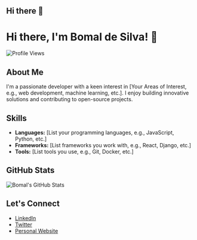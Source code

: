 ## Hi there 👋

<!--
**bomaldesilva/bomaldesilva** is a ✨ _special_ ✨ repository because its `README.md` (this file) appears on your GitHub profile.

Here are some ideas to get you started:

- 🔭 I’m currently working on ...
- 🌱 I’m currently learning ...
- 👯 I’m looking to collaborate on ...
- 🤔 I’m looking for help with ...
- 💬 Ask me about ...
- 📫 How to reach me: ...
- 😄 Pronouns: ...
- ⚡ Fun fact: ...
-->
# Hi there, I'm Bomal de Silva! 👋

![Profile Views](https://komarev.com/ghpvc/?username=bomaldesilva&color=blue)

## About Me

I'm a passionate developer with a keen interest in [Your Areas of Interest, e.g., web development, machine learning, etc.]. I enjoy building innovative solutions and contributing to open-source projects.

## Skills

- **Languages:** [List your programming languages, e.g., JavaScript, Python, etc.]
- **Frameworks:** [List frameworks you work with, e.g., React, Django, etc.]
- **Tools:** [List tools you use, e.g., Git, Docker, etc.]

## GitHub Stats

![Bomal's GitHub Stats](https://github-readme-stats.vercel.app/api?username=bomaldesilva&show_icons=true&theme=radical)

## Let's Connect

- [LinkedIn](https://www.linkedin.com/in/bomaldesilva)
- [Twitter](https://twitter.com/bomaldesilva)
- [Personal Website](https://bomaldesilva.github.io)


